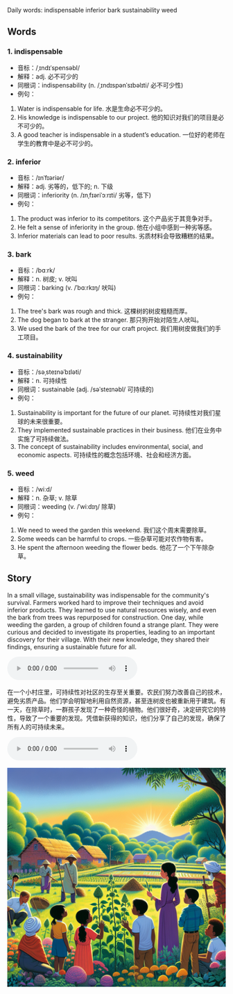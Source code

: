 Daily words: indispensable inferior bark sustainability weed

## Words
### 1. indispensable
- 音标：/ˌɪndɪˈspensəbl/ <span style="cursor: pointer;" onclick="document.getElementById('audio-player-1').play()"><i class="fas fa-volume-up"></i></span>
<audio id="audio-player-1" src="audios/words/indispensable.mp3" style="display:none;"></audio>
- 解释：adj. 必不可少的
- 同根词：indispensability (n. /ˌɪndɪspənˈsɪbəlɪti/ 必不可少性)
- 例句：
1. Water is indispensable for life.
水是生命必不可少的。  
2. His knowledge is indispensable to our project.
他的知识对我们的项目是必不可少的。  
3. A good teacher is indispensable in a student’s education.
一位好的老师在学生的教育中是必不可少的。

### 2. inferior
- 音标：/ɪnˈfɪəriər/ <span style="cursor: pointer;" onclick="document.getElementById('audio-player-2').play()"><i class="fas fa-volume-up"></i></span>
<audio id="audio-player-2" src="audios/words/inferior.mp3" style="display:none;"></audio>
- 解释：adj. 劣等的，低下的; n. 下级
- 同根词：inferiority (n. /ɪnˌfɪəriˈɔːrɪti/ 劣等，低下)
- 例句：
1. The product was inferior to its competitors.
这个产品劣于其竞争对手。  
2. He felt a sense of inferiority in the group.
他在小组中感到一种劣等感。  
3. Inferior materials can lead to poor results.
劣质材料会导致糟糕的结果。

### 3. bark
- 音标：/bɑːrk/ <span style="cursor: pointer;" onclick="document.getElementById('audio-player-3').play()"><i class="fas fa-volume-up"></i></span>
<audio id="audio-player-3" src="audios/words/bark.mp3" style="display:none;"></audio>
- 解释：n. 树皮; v. 吠叫
- 同根词：barking (v. /ˈbɑːrkɪŋ/ 吠叫)
- 例句：
1. The tree's bark was rough and thick.
这棵树的树皮粗糙而厚。  
2. The dog began to bark at the stranger.
那只狗开始对陌生人吠叫。  
3. We used the bark of the tree for our craft project.
我们用树皮做我们的手工项目。

### 4. sustainability
- 音标：/səˌsteɪnəˈbɪləti/ <span style="cursor: pointer;" onclick="document.getElementById('audio-player-4').play()"><i class="fas fa-volume-up"></i></span>
<audio id="audio-player-4" src="audios/words/sustainability.mp3" style="display:none;"></audio>
- 解释：n. 可持续性
- 同根词：sustainable (adj. /səˈsteɪnəbl/ 可持续的)
- 例句：
1. Sustainability is important for the future of our planet.
可持续性对我们星球的未来很重要。  
2. They implemented sustainable practices in their business.
他们在业务中实施了可持续做法。  
3. The concept of sustainability includes environmental, social, and economic aspects.
可持续性的概念包括环境、社会和经济方面。

### 5. weed
- 音标：/wiːd/ <span style="cursor: pointer;" onclick="document.getElementById('audio-player-5').play()"><i class="fas fa-volume-up"></i></span>
<audio id="audio-player-5" src="audios/words/weed.mp3" style="display:none;"></audio>
- 解释：n. 杂草; v. 除草
- 同根词：weeding (v. /ˈwiːdɪŋ/ 除草)
- 例句：
1. We need to weed the garden this weekend.
我们这个周末需要除草。  
2. Some weeds can be harmful to crops.
一些杂草可能对农作物有害。  
3. He spent the afternoon weeding the flower beds.
他花了一个下午除杂草。

## Story
In a small village, sustainability was indispensable for the community's survival. Farmers worked hard to improve their techniques and avoid inferior products. They learned to use natural resources wisely, and even the bark from trees was repurposed for construction. One day, while weeding the garden, a group of children found a strange plant. They were curious and decided to investigate its properties, leading to an important discovery for their village. With their new knowledge, they shared their findings, ensuring a sustainable future for all.

<audio controls>
  <source src="https://files.dwong.top/story/2024-08-11-english.mp3" type="audio/mpeg">
  你的浏览器不支持音频元素。
</audio>
  

在一个小村庄里，可持续性对社区的生存至关重要。农民们努力改善自己的技术，避免劣质产品。他们学会明智地利用自然资源，甚至连树皮也被重新用于建筑。有一天，在除草时，一群孩子发现了一种奇怪的植物。他们很好奇，决定研究它的特性，导致了一个重要的发现。凭借新获得的知识，他们分享了自己的发现，确保了所有人的可持续未来。

<audio controls>
  <source src="https://files.dwong.top/story/2024-08-11-chinese.mp3" type="audio/mpeg">
  你的浏览器不支持音频元素。
</audio>
  

![story](./images/2024-08-11.png)

